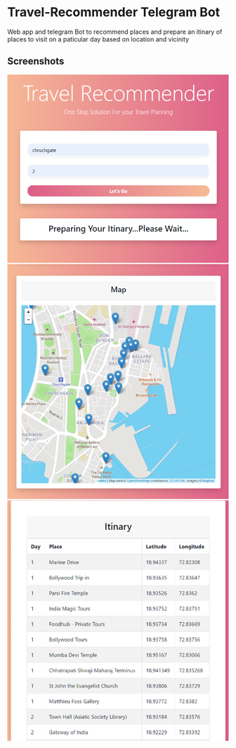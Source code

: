 # Travel-Recommender Telegram Bot
Web app and telegram Bot to recommend places and prepare an itinary of places to visit on a paticular day based on location and vicinity


## Screenshots
![](https://github.com/jaypajji4444/Screenshots/blob/master/newTravel/form.PNG)
![](https://github.com/jaypajji4444/Screenshots/blob/master/newTravel/map.PNG)
![](https://github.com/jaypajji4444/Screenshots/blob/master/newTravel/itinary.PNG)


